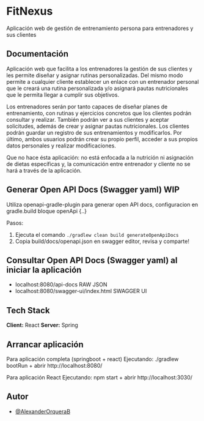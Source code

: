 
# FitNexus

Aplicación web de gestión de entrenamiento persona para entrenadores y sus clientes


## Documentación

Aplicación web que facilita a los entrenadores la gestión de sus clientes y les permite diseñar y asignar rutinas personalizadas. Del mismo modo permite a cualquier cliente establecer un enlace con un entrenador personal que le creará una rutina personalizada y/o asignará pautas nutricionales que le permita llegar a cumplir sus objetivos.

Los entrenadores serán por tanto capaces de diseñar planes de entrenamiento, con rutinas y ejercicios concretos que los clientes podrán consultar y realizar. También podrán ver a sus clientes y aceptar solicitudes, además de crear y asignar pautas nutricionales. Los clientes podrán guardar un registro de sus entrenamientos y modificarlos. Por último, ambos usuarios podrán crear su propio perfil, acceder a sus propios datos personales y realizar modificaciones.

Que no hace ésta aplicación: no está enfocada a la nutrición ni asignación de dietas específicas y, la comunicación entre entrenador y cliente no se hará a través de la aplicación.

## Generar Open API Docs (Swagger yaml) WIP

Utiliza openapi-gradle-plugin para generar open API docs, configuracion en gradle.build
bloque openApi {..}

Pasos:
1. Ejecuta el comando ```./gradlew clean build generateOpenApiDocs```
2. Copia build/docs/openapi.json en swagger editor, revisa y comparte!

## Consultar Open API Docs (Swagger yaml) al iniciar la aplicación

- localhost:8080/api-docs RAW JSON
- localhost:8080/swagger-ui/index.html SWAGGER UI

## Tech Stack

**Client:** React
**Server:** Spring

## Arrancar aplicación
Para aplicación completa (springboot + react)
Ejecutando: ./gradlew bootRun + abrir http://localhost:8080/

Para aplicación React
Ejecutando: npm start + abrir http://localhost:3030/

## Autor

- [@AlexanderOrqueraB](https://www.github.com/AlexanderOrqueraB)

